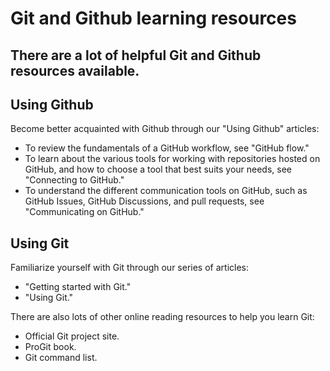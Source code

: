 # Git and Github learning resources
## There are a lot of helpful Git and Github resources available.

## Using Github
Become better acquainted with Github through our "Using Github" articles:
* To review the fundamentals of a GitHub workflow, see "GitHub flow."
* To learn about the various tools for working with repositories hosted on GitHub, and how to choose a tool that best suits your needs, see "Connecting to GitHub."
* To understand the different communication tools on GitHub, such as GitHub Issues, GitHub Discussions, and pull requests, see "Communicating on GitHub."

## Using Git
Familiarize yourself with Git through our series of articles:
* "Getting started with Git."
* "Using Git."

There are also lots of other online reading resources to help you learn Git:
* Official Git project site.
* ProGit book.
* Git command list.
